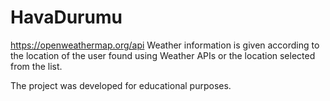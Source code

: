 # HavaDurumu

https://openweathermap.org/api Weather information is given according to the location of the user found using Weather APIs or the location selected from the list.

The project was developed for educational purposes.


